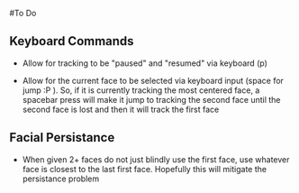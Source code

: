 #To Do

## Keyboard Commands

* Allow for tracking to be "paused" and "resumed" via keyboard (p)

* Allow for the current face to be selected via keyboard input (space for jump :P ). So, if it is currently tracking the most centered face, a spacebar press will make it jump to tracking the second face until the second face is lost and then it will track the first face

## Facial Persistance

* When given 2+ faces do not just blindly use the first face, use whatever face is closest to the last first face. Hopefully this will mitigate the persistance problem
